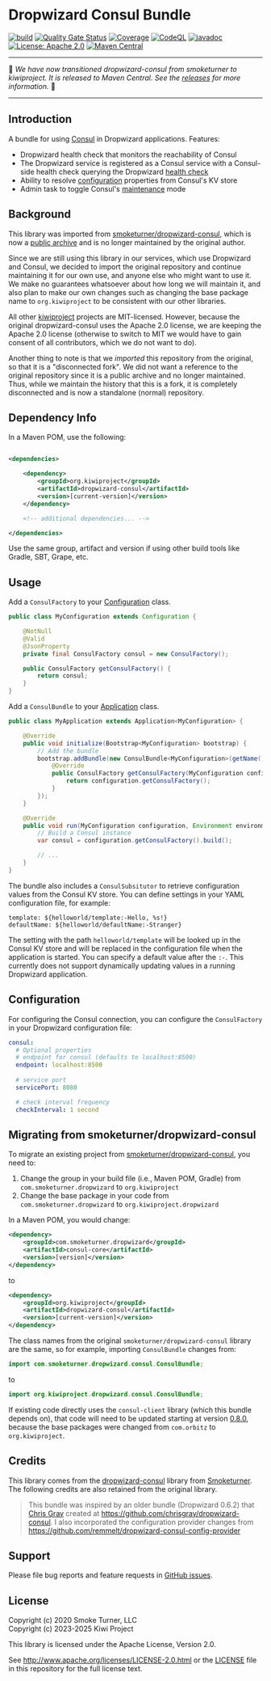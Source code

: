 Dropwizard Consul Bundle
========================

[![build](https://github.com/kiwiproject/dropwizard-consul/actions/workflows/build.yml/badge.svg)](https://github.com/kiwiproject/dropwizard-consul/actions/workflows/build.yml)
[![Quality Gate Status](https://sonarcloud.io/api/project_badges/measure?project=kiwiproject_dropwizard-consul&metric=alert_status)](https://sonarcloud.io/summary/new_code?id=kiwiproject_dropwizard-consul)
[![Coverage](https://sonarcloud.io/api/project_badges/measure?project=kiwiproject_dropwizard-consul&metric=coverage)](https://sonarcloud.io/summary/new_code?id=kiwiproject_dropwizard-consul)
[![CodeQL](https://github.com/kiwiproject/dropwizard-consul/actions/workflows/codeql.yml/badge.svg)](https://github.com/kiwiproject/dropwizard-consul/actions/workflows/codeql.yml)
[![javadoc](https://javadoc.io/badge2/org.kiwiproject/dropwizard-consul/javadoc.svg)](https://javadoc.io/doc/org.kiwiproject/dropwizard-consul)
[![License: Apache 2.0](https://img.shields.io/badge/License-Apache--2.0-blue.svg)](https://opensource.org/licenses/Apache-2.0)
[![Maven Central](https://img.shields.io/maven-central/v/org.kiwiproject/dropwizard-consul)](https://central.sonatype.com/artifact/org.kiwiproject/dropwizard-consul/)

---

🥝 _We have now transitioned dropwizard-consul from smoketurner to kiwiproject. It is released to Maven Central. See the [releases](https://github.com/kiwiproject/dropwizard-consul/releases) for more information._ 🥝

---

Introduction
------------

A bundle for using [Consul](https://consul.io) in Dropwizard applications. Features:

* Dropwizard health check that monitors the reachability of Consul
* The Dropwizard service is registered as a Consul service with a Consul-side health check querying the
  Dropwizard [health check](https://www.dropwizard.io/en/latest/manual/core/#man-core-healthchecks)
* Ability to resolve [configuration](https://www.dropwizard.io/en/latest/manual/core/#configuration) properties from
  Consul's KV store
* Admin task to toggle Consul's [maintenance](https://www.consul.io/api/agent.html#enable-maintenance-mode) mode

Background
----------

This library was imported from [smoketurner/dropwizard-consul](https://github.com/smoketurner/dropwizard-consul), which
is now a [public archive](https://docs.github.com/en/repositories/archiving-a-github-repository/archiving-repositories)
and is no longer maintained by the original author.

Since we are still using this library in our services, which use Dropwizard and Consul, we decided to import the
original
repository and continue maintaining it for our own use, and anyone else who might want to use it. We make no guarantees
whatsoever about how long we will maintain it, and also plan to make our own changes such as changing the base package
name to `org.kiwiproject` to be consistent with our other libraries.

All other [kiwiproject](https://github.com/kiwiproject/) projects are MIT-licensed. However, because the original
dropwizard-consul uses the Apache 2.0 license, we are keeping the Apache 2.0 license (otherwise to switch to MIT we
would
have to gain consent of all contributors, which we do not want to do).

Another thing to note is that we _imported_ this repository from the original, so that it is a "disconnected fork". We
did not want a reference to the original repository since it is a public archive and no longer maintained. Thus, while
we maintain the history that this is a fork, it is completely disconnected and is now a standalone (normal) repository.

Dependency Info
---------------

In a Maven POM, use the following:

```xml

<dependencies>

    <dependency>
        <groupId>org.kiwiproject</groupId>
        <artifactId>dropwizard-consul</artifactId>
        <version>[current-version]</version>
    </dependency>

    <!-- additional dependencies... -->

</dependencies>
```

Use the same group, artifact and version if using other build tools like Gradle, SBT, Grape, etc.

Usage
-----
Add a `ConsulFactory` to your
[Configuration](https://javadoc.io/doc/io.dropwizard/dropwizard-project/latest/io/dropwizard/core/Configuration.html)
class.

```java
public class MyConfiguration extends Configuration {

    @NotNull
    @Valid
    @JsonProperty
    private final ConsulFactory consul = new ConsulFactory();

    public ConsulFactory getConsulFactory() {
        return consul;
    }
}
```

Add a `ConsulBundle` to
your [Application](https://javadoc.io/doc/io.dropwizard/dropwizard-project/latest/io/dropwizard/core/Application.html)
class.

```java
public class MyApplication extends Application<MyConfiguration> {

    @Override
    public void initialize(Bootstrap<MyConfiguration> bootstrap) {
        // Add the bundle
        bootstrap.addBundle(new ConsulBundle<MyConfiguration>(getName()) {
            @Override
            public ConsulFactory getConsulFactory(MyConfiguration configuration) {
                return configuration.getConsulFactory();
            }
        });
    }

    @Override
    public void run(MyConfiguration configuration, Environment environment) {
        // Build a Consul instance
        var consul = configuration.getConsulFactory().build();

        // ...
    }
}
```

The bundle also includes a `ConsulSubsitutor` to retrieve configuration values from the Consul KV store. You can define
settings in your YAML configuration file, for example:

```
template: ${helloworld/template:-Hello, %s!}
defaultName: ${helloworld/defaultName:-Stranger}
```

The setting with the path `helloworld/template` will be looked up in the Consul KV store and will be replaced in the
configuration file when the application is started. You can specify a default value after the `:-`. This currently does
not support dynamically updating values in a running Dropwizard application.

Configuration
-------------
For configuring the Consul connection, you can configure the `ConsulFactory` in your Dropwizard configuration file:

```yaml
consul:
  # Optional properties
  # endpoint for consul (defaults to localhost:8500)
  endpoint: localhost:8500
  
  # service port
  servicePort: 8080

  # check interval frequency
  checkInterval: 1 second
```

Migrating from smoketurner/dropwizard-consul
--------------------------------------------
To migrate an existing project from [smoketurner/dropwizard-consul](https://github.com/smoketurner/dropwizard-consul), you need
to:

1. Change the group in your build file (i.e., Maven POM, Gradle) from `com.smoketurner.dropwizard` to `org.kiwiproject`
2. Change the base package in your code from `com.smoketurner.dropwizard` to `org.kiwiproject.dropwizard`

In a Maven POM, you would change:

```xml
<dependency>
    <groupId>com.smoketurner.dropwizard</groupId>
    <artifactId>consul-core</artifactId>
    <version>[version]</version>
</dependency>
```

to

```xml
<dependency>
    <groupId>org.kiwiproject</groupId>
    <artifactId>dropwizard-consul</artifactId>
    <version>[current-version]</version>
</dependency>
```

The class names from the original `smoketurner/dropwizard-consul` library are the same, so for example, importing
`ConsulBundle` changes from:

```java
import com.smoketurner.dropwizard.consul.ConsulBundle;
```

to

```java
import org.kiwiproject.dropwizard.consul.ConsulBundle;
```

If existing code directly uses the `consul-client` library (which this bundle depends on), that code will need to be updated starting at version [0.8.0](https://github.com/kiwiproject/dropwizard-consul/releases/tag/v0.8.0), because the base packages were changed from `com.orbitz` to `org.kiwiproject`.

Credits
-------
This library comes from the [dropwizard-consul](https://github.com/smoketurner/dropwizard-consul) library from
[Smoketurner](https://github.com/smoketurner/). The following credits are also retained from the original library.

> This bundle was inspired by an older bundle (Dropwizard 0.6.2) that [Chris Gray](https://github.com/chrisgray) created
> at https://github.com/chrisgray/dropwizard-consul. I also incorporated the configuration provider changes
> from https://github.com/remmelt/dropwizard-consul-config-provider

Support
-------
Please file bug reports and feature requests
in [GitHub issues](https://github.com/kiwiproject/dropwizard-consul/issues).

License
-------
Copyright (c) 2020 Smoke Turner, LLC \
Copyright (c) 2023-2025 Kiwi Project

This library is licensed under the Apache License, Version 2.0.

See http://www.apache.org/licenses/LICENSE-2.0.html or the [LICENSE](LICENSE) file in this repository for the full
license text.
